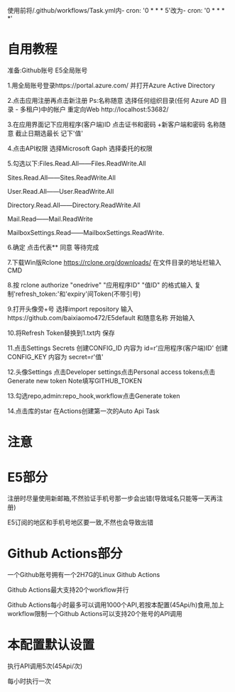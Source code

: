 使用前将/.github/workflows/Task.yml内- cron: '0 * * * 5'改为- cron: '0 * * * *'

# 自用教程
准备:Github账号 E5全局账号

1.用全局账号登录https://portal.azure.com/ 并打开Azure Active Directory

2.点击应用注册再点击新注册 Ps:名称随意 选择任何组织目录(任何 Azure AD 目录 - 多租户)中的帐户 重定向Web http://localhost:53682/

3.在应用界面记下应用程序(客户端)ID 点击证书和密码 +新客户端和密码 名称随意 截止日期选最长 记下'值'

4.点击API权限 选择Microsoft Gaph 选择委托的权限

5.勾选以下:Files.Read.All——Files.ReadWrite.All

Sites.Read.All——Sites.ReadWrite.All

User.Read.All——User.ReadWrite.All

Directory.Read.All——Directory.ReadWrite.All

Mail.Read——Mail.ReadWrite

MailboxSettings.Read——MailboxSettings.ReadWrite.

6.确定 点击代表** 同意 等待完成

7.下载Win版Rclone https://rclone.org/downloads/ 在文件目录的地址栏输入CMD

8.按 rclone authorize "onedrive" "应用程序ID" "值ID" 的格式输入 复制'refresh_token:'和'expiry'间Token(不带引号)

9.打开头像旁+号 选择import repository 输入https://github.com/baixiaomo472/E5default 和随意名称 开始输入

10.将Refresh Token替换到1.txt内 保存

11.点击Settings Secrets 创建CONFIG_ID 内容为 id=r'应用程序(客户端)ID' 创建CONFIG_KEY 内容为 secret=r'值'

12.头像Settings 点击Developer settings点击Personal access tokens点击Generate new token Note填写GITHUB_TOKEN

13.勾选repo,admin:repo_hook,workflow点击Generate token

14.点击库的star 在Actions创建第一次的Auto Api Task

# 注意
 # E5部分
  注册时尽量使用新邮箱,不然验证手机号那一步会出错(导致域名只能等一天再注册)

  E5订阅的地区和手机号地区要一致,不然也会导致出错
 # Github Actions部分
   一个Github账号拥有一个2H7G的Linux Github Actions
   
   Github Actions最大支持20个workflow并行
   
   Github Actions每小时最多可以调用1000个API,若按本配置(45Api/h)食用,加上workflow限制一个Github Actions可以支持20个账号的API调用

# 本配置默认设置
 执行API调用5次(45Api/次)
 
 每小时执行一次
